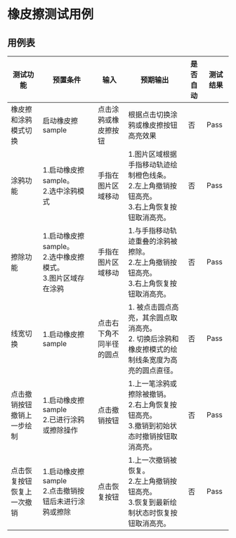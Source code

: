 # 橡皮擦测试用例

## 用例表

| 测试功能          | 预置条件                                            | 输入           | 预期输出                                                        | 是否自动 |测试结果|
|---------------|-------------------------------------------------|--------------|-------------------------------------------------------------|------|--------------------------------|
| 橡皮擦和涂鸦模式切换    | 	启动橡皮擦sample                                    | 	点击涂鸦或橡皮擦按钮	 | 根据点击切换涂鸦或橡皮擦按钮高亮效果                                          | 否    |Pass|
| 涂鸦功能          | 	1.启动橡皮擦sample。<br/> 2.选中涂鸦模式                   | 	手指在图片区域移动   | 1.图片区域根据手指移动轨迹绘制橙色线条。<br/> 2.左上角撤销按钮高亮。<br/> 3.右上角恢复按钮取消高亮。 | 否    |Pass|
| 擦除功能          | 	1.启动橡皮擦sample。<br/> 2.选中橡皮擦模式。<br/> 3.图片区域存在涂鸦 | 	手指在图片区域移动   | 1.与手指移动轨迹重叠的涂鸦被擦除。<br/> 2.左上角撤销按钮高亮。<br/> 3.右上角恢复按钮取消高亮。    | 否    |Pass|
| 线宽切换          | 	1.启动橡皮擦sample                                  | 点击右下角不同半径的圆点 | 	1. 被点击圆点高亮，其余圆点取消高亮。<br/> 2. 切换后涂鸦和橡皮擦模式的绘制线条宽度为高亮的圆点直径。   | 否    |Pass|
| 点击撤销按钮撤销上一步绘制 | 	1.启动橡皮擦sample<br/> 2.已进行涂鸦或擦除操作                | 点击撤销按钮       | 1.上一笔涂鸦或擦除被撤销。<br/> 2.右上角恢复按钮高亮。<br/> 3.撤销到初始状态时撤销按钮取消高亮。   | 否    |Pass|
| 点击恢复按钮恢复上一次撤销 | 	1.启动橡皮擦sample<br/> 2.点击撤销按钮后未进行涂鸦或擦除           | 点击恢复按钮       | 1.上一次撤销被恢复。<br/> 2.左上角撤销按钮高亮。<br/> 3.恢复到最新绘制状态时恢复按钮取消高亮。    | 否    |Pass|
